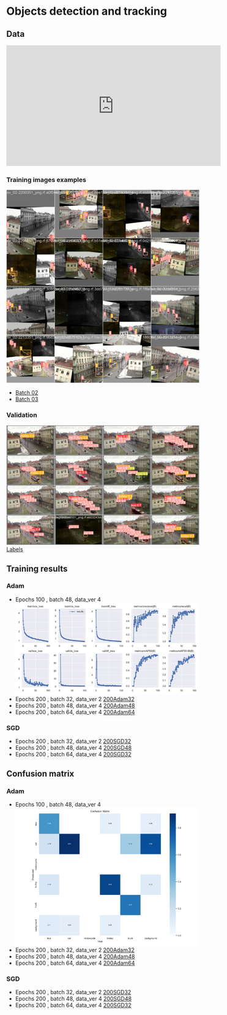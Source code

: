 # Objects detection and tracking

## Data
<iframe width="560" height="315" src="https://www.youtube.com/embed/8dvHar8VCfk" title="YouTube video player" frameborder="0" allow="accelerometer; autoplay; clipboard-write; encrypted-media; gyroscope; picture-in-picture; web-share" allowfullscreen></iframe>

### Training images examples
![Batch 01](/_models/100Adam48-4/train_batch0.jpg)
- [Batch 02](/_models/100Adam48-4/train_batch1.jpg)
- [Batch 03](/_models/100Adam48-4/train_batch2.jpg)

### Validation
![Predictions](/_models/100Adam48-4/val_batch0_pred.jpg)
[Labels](/_models/100Adam48-4/val_batch0_labels.jpg)

## Training results

### Adam

- Epochs 100 , batch 48, data_ver 4
    ![100Adam48](/_models/100Adam48-4/results.png)
- Epochs 200 , batch 32, data_ver 2
    [200Adam32](/_models/200Adam32-2/results.png)
- Epochs 200 , batch 48, data_ver 4
    [200Adam48](/_models/200Adam48-4/results.png)
- Epochs 200 , batch 64, data_ver 4
    [200Adam64](/_models/200Adam64-4/results.png)

### SGD

- Epochs 200 , batch 32, data_ver 2
    [200SGD32](/_models/200SGD32-2/results.png)
- Epochs 200 , batch 48, data_ver 4
    [200SGD48](/_models/200SGD48-4/results.png)
- Epochs 200 , batch 64, data_ver 4
    [200SGD32](/_models/200SGD64-4/results.png)


## Confusion matrix

### Adam

- Epochs 100 , batch 48, data_ver 4
    ![100Adam48](/_models/100Adam48-4/confusion_matrix.png)
- Epochs 200 , batch 32, data_ver 2
    [200Adam32](/_models/200Adam32-2/confusion_matrix.png)
- Epochs 200 , batch 48, data_ver 4
    [200Adam48](/_models/200Adam48-4/confusion_matrix.png)
- Epochs 200 , batch 64, data_ver 4
    [200Adam64](/_models/200Adam64-4/confusion_matrix.png)

### SGD

- Epochs 200 , batch 32, data_ver 2
    [200SGD32](/_models/200SGD32-2/confusion_matrix.png)
- Epochs 200 , batch 48, data_ver 4
    [200SGD48](/_models/200SGD48-4/confusion_matrix.png)
- Epochs 200 , batch 64, data_ver 4
    [200SGD32](/_models/200SGD64-4/confusion_matrix.png)





